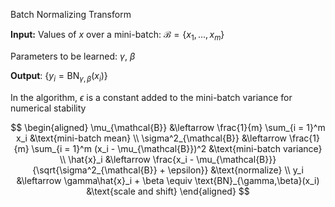 Batch Normalizing Transform

**Input:** Values of $x$ over a mini-batch: $\mathcal{B} = \{x_1, ..., x_m\}$

Parameters to be learned: $\gamma$, $\beta$

**Output**: $\{y_i = \text{BN}_{\gamma, \beta}(x_i)\}$

In the algorithm, $\epsilon$ is a constant added to the mini-batch variance for numerical stability

$$
\begin{aligned}
\mu_{\mathcal{B}} &\leftarrow \frac{1}{m} \sum_{i = 1}^m x_i &\text{mini-batch mean} \\
\sigma^2_{\mathcal{B}} &\leftarrow \frac{1}{m} \sum_{i = 1}^m (x_i - \mu_{\mathcal{B}})^2 &\text{mini-batch variance} \\
\hat{x}_i &\leftarrow \frac{x_i - \mu_{\mathcal{B}}}{\sqrt{\sigma^2_{\mathcal{B}} + \epsilon}} &\text{normalize} \\
y_i &\leftarrow \gamma\hat{x}_i + \beta \equiv \text{BN}_{\gamma,\beta}(x_i) &\text{scale and shift}
\end{aligned}
$$
